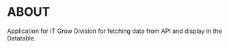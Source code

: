 # ABOUT #

Application for IT Grow Division for fetching data from API and display in the Datatable.